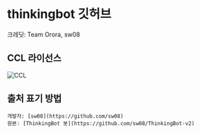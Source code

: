 # thinkingbot 깃허브

크레딧: Team Orora, sw08


## CCL 라이선스 
![CCL](https://upload.wikimedia.org/wikipedia/commons/thumb/1/12/Cc-by-nc-sa_icon.svg/132px-Cc-by-nc-sa_icon.svg.png)


## 출처 표기 방법
`개발자: [sw08](https://github.com/sw08)`  
`원본: [ThinkingBot 봇](https://github.com/sw08/ThinkingBot-v2)`
